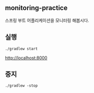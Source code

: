 ## monitoring-practice
스프링 부트 어플리케이션을 모니터링 해봅시다.

## 실행

`./gradlew start`

[http://localhost:8000](http://localhost:8000)

## 중지

`./gradlew -stop` 